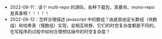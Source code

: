 - 2022-08-11：读个 multi-repo 的源码，各种下载包，真要命。mono-repo 是真香啊！！！！！
- 2022-08-12：怎样合理描述 javascript 中的数组？由底层由定长数组（快数组）和哈希表（慢数组）实现，会相互转换，它们的时空复杂度都是不同的。在写程序的过程中如何合理预估操作的时空复杂度？